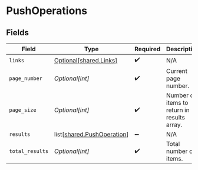 # PushOperations


## Fields

| Field                                                                  | Type                                                                   | Required                                                               | Description                                                            |
| ---------------------------------------------------------------------- | ---------------------------------------------------------------------- | ---------------------------------------------------------------------- | ---------------------------------------------------------------------- |
| `links`                                                                | [Optional[shared.Links]](undefined/models/shared/links.md)             | :heavy_check_mark:                                                     | N/A                                                                    |
| `page_number`                                                          | *Optional[int]*                                                        | :heavy_check_mark:                                                     | Current page number.                                                   |
| `page_size`                                                            | *Optional[int]*                                                        | :heavy_check_mark:                                                     | Number of items to return in results array.                            |
| `results`                                                              | list[[shared.PushOperation](undefined/models/shared/pushoperation.md)] | :heavy_minus_sign:                                                     | N/A                                                                    |
| `total_results`                                                        | *Optional[int]*                                                        | :heavy_check_mark:                                                     | Total number of items.                                                 |